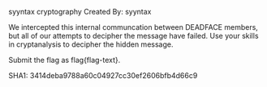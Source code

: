 syyntax cryptography
Created By: syyntax

We intercepted this internal communcation between DEADFACE members, but all of our attempts to decipher the message have failed. Use your skills in cryptanalysis to decipher the hidden message.

Submit the flag as flag{flag-text}.

SHA1: 3414deba9788a60c04927cc30ef2606bfb4d66c9
